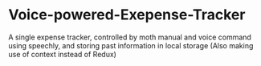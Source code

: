 # Voice-powered-Exepense-Tracker
A single expense tracker, controlled by moth manual and voice command using speechly, and storing past information in local storage (Also making use of context instead of Redux)
